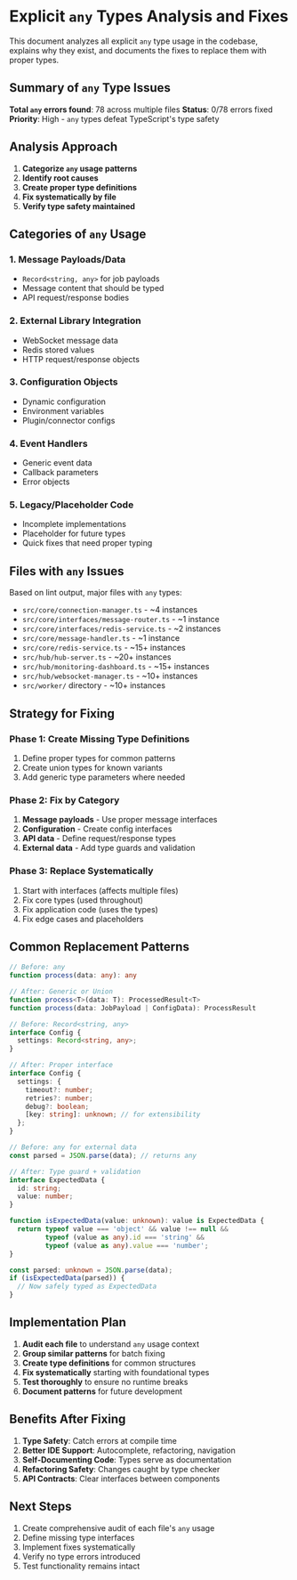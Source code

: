 # Explicit `any` Types Analysis and Fixes

This document analyzes all explicit `any` type usage in the codebase, explains why they exist, and documents the fixes to replace them with proper types.

## Summary of `any` Type Issues

**Total `any` errors found**: 78 across multiple files
**Status**: 0/78 errors fixed
**Priority**: High - `any` types defeat TypeScript's type safety

## Analysis Approach

1. **Categorize `any` usage patterns**
2. **Identify root causes** 
3. **Create proper type definitions**
4. **Fix systematically by file**
5. **Verify type safety maintained**

## Categories of `any` Usage

### 1. **Message Payloads/Data**
- `Record<string, any>` for job payloads
- Message content that should be typed
- API request/response bodies

### 2. **External Library Integration**
- WebSocket message data
- Redis stored values
- HTTP request/response objects

### 3. **Configuration Objects**
- Dynamic configuration
- Environment variables
- Plugin/connector configs

### 4. **Event Handlers**
- Generic event data
- Callback parameters
- Error objects

### 5. **Legacy/Placeholder Code**
- Incomplete implementations
- Placeholder for future types
- Quick fixes that need proper typing

## Files with `any` Issues

Based on lint output, major files with `any` types:
- `src/core/connection-manager.ts` - ~4 instances
- `src/core/interfaces/message-router.ts` - ~1 instance  
- `src/core/interfaces/redis-service.ts` - ~2 instances
- `src/core/message-handler.ts` - ~1 instance
- `src/core/redis-service.ts` - ~15+ instances
- `src/hub/hub-server.ts` - ~20+ instances
- `src/hub/monitoring-dashboard.ts` - ~15+ instances
- `src/hub/websocket-manager.ts` - ~10+ instances
- `src/worker/` directory - ~10+ instances

## Strategy for Fixing

### Phase 1: **Create Missing Type Definitions**
1. Define proper types for common patterns
2. Create union types for known variants
3. Add generic type parameters where needed

### Phase 2: **Fix by Category**
1. **Message payloads** - Use proper message interfaces
2. **Configuration** - Create config interfaces  
3. **API data** - Define request/response types
4. **External data** - Add type guards and validation

### Phase 3: **Replace Systematically**
1. Start with interfaces (affects multiple files)
2. Fix core types (used throughout)
3. Fix application code (uses the types)
4. Fix edge cases and placeholders

## Common Replacement Patterns

```typescript
// Before: any
function process(data: any): any

// After: Generic or Union
function process<T>(data: T): ProcessedResult<T>
function process(data: JobPayload | ConfigData): ProcessResult

// Before: Record<string, any>
interface Config {
  settings: Record<string, any>;
}

// After: Proper interface
interface Config {
  settings: {
    timeout?: number;
    retries?: number;
    debug?: boolean;
    [key: string]: unknown; // for extensibility
  };
}

// Before: any for external data
const parsed = JSON.parse(data); // returns any

// After: Type guard + validation
interface ExpectedData {
  id: string;
  value: number;
}

function isExpectedData(value: unknown): value is ExpectedData {
  return typeof value === 'object' && value !== null &&
         typeof (value as any).id === 'string' &&
         typeof (value as any).value === 'number';
}

const parsed: unknown = JSON.parse(data);
if (isExpectedData(parsed)) {
  // Now safely typed as ExpectedData
}
```

## Implementation Plan

1. **Audit each file** to understand `any` usage context
2. **Group similar patterns** for batch fixing  
3. **Create type definitions** for common structures
4. **Fix systematically** starting with foundational types
5. **Test thoroughly** to ensure no runtime breaks
6. **Document patterns** for future development

## Benefits After Fixing

1. **Type Safety**: Catch errors at compile time
2. **Better IDE Support**: Autocomplete, refactoring, navigation  
3. **Self-Documenting Code**: Types serve as documentation
4. **Refactoring Safety**: Changes caught by type checker
5. **API Contracts**: Clear interfaces between components

## Next Steps

1. Create comprehensive audit of each file's `any` usage
2. Define missing type interfaces
3. Implement fixes systematically
4. Verify no type errors introduced
5. Test functionality remains intact